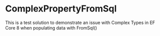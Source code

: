 # ComplexPropertyFromSql
This is a test solution to demonstrate an issue with Complex Types in EF Core 8 when populating data with FromSql()